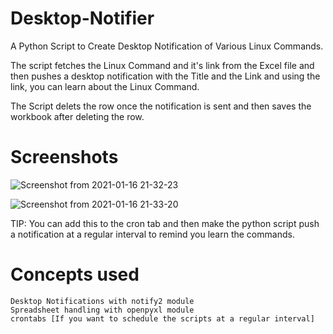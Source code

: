 # Desktop-Notifier

A Python Script to Create Desktop Notification of Various Linux Commands.

The script fetches the Linux Command and it's link from the Excel file and then pushes a desktop notification with the Title and the Link and using the link, you can learn about the Linux Command. 

The Script delets the row once the notification is sent and then saves the workbook after deleting the row. 

# Screenshots

![Screenshot from 2021-01-16 21-32-23](https://user-images.githubusercontent.com/74530357/104816825-8e657900-5843-11eb-81a5-d7cf899efc06.png)

![Screenshot from 2021-01-16 21-33-20](https://user-images.githubusercontent.com/74530357/104816840-accb7480-5843-11eb-8566-34e9b2dbeaa5.png)

TIP: You can add this to the cron tab and then make the python script push a notification at a regular interval to remind you learn the commands. 

# Concepts used
    
    Desktop Notifications with notify2 module
    Spreadsheet handling with openpyxl module
    crontabs [If you want to schedule the scripts at a regular interval]
